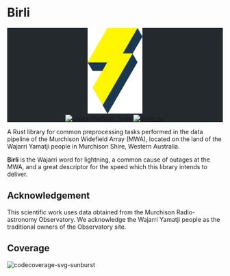 # Birli

<!-- markdownlint-disable MD033 -->
<div class="bg-gray-dark" align="center" style="background-color:#24292e">
<img src="birli.png" height="200px" alt="Birli logo">
<br/>
<img src="https://github.com/MWATelescope/Birli/workflows/Cross-Platform%20Tests/badge.svg" alt="Cross-Platform Tests">
<a href="https://codecov.io/gh/MWATelescope/Birli"><img src="https://codecov.io/gh/MWATelescope/Birli/branch/main/graph/badge.svg?token=PK2KYEZOW9" alt="codecov"></a>
</div>

A Rust library for common preprocessing tasks performed in the data pipeline of the Murchison
Widefield Array (MWA), located on the land of the Wajarri Yamatji people in Murchison Shire, Western
Australia.

**Birli** is the Wajarri word for lightning, a common cause of outages at the MWA, and a great
descriptor for the speed which this library intends to deliver.

## Acknowledgement

This scientific work uses data obtained from the Murchison Radio-astronomy Observatory. We
acknowledge the Wajarri Yamatji people as the traditional owners of the Observatory site.

## Coverage

![codecoverage-svg-sunburst](https://codecov.io/gh/MWATelescope/Birli/commit/6a5f10f20593a78572afc2622cccb6a4c4a48cb4/graphs/sunburst.svg)
